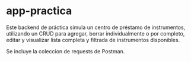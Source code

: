 # app-practica

Este backend de práctica simula un centro de préstamo de instrumentos, utilizando un CRUD para agregar, borrar individualmente o por completo, editar y visualizar lista completa y filtrada de instrumentos disponibles.

Se incluye la coleccion de requests de Postman.

